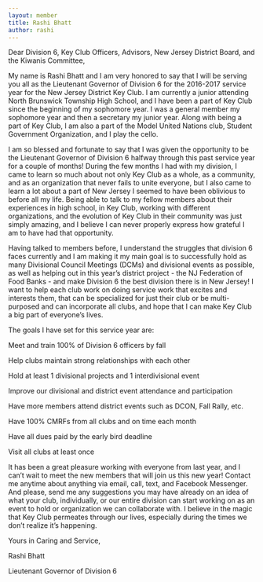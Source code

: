 ```yaml
---
layout: member
title: Rashi Bhatt
author: rashi
---
```


Dear Division 6, Key Club Officers, Advisors, New Jersey District Board, and the Kiwanis Committee,

My name is Rashi Bhatt and I am very honored to say that I will be serving you all as the Lieutenant Governor of Division 6 for the 2016-2017 service year for the New Jersey District Key Club. I am currently a junior attending North Brunswick Township High School, and I have been a part of Key Club since the beginning of my sophomore year. I was a general member my sophomore year and then a secretary my junior year. Along with being a part of Key Club, I am also a part of the Model United Nations club, Student Government Organization, and I play the cello.

I am so blessed and fortunate to say that I was given the opportunity to be the Lieutenant Governor of Division 6 halfway through this past service year for a couple of months! During the few months I had with my division, I came to learn so much about not only Key Club as a whole, as a community, and as an organization that never fails to unite everyone, but I also came to learn a lot about a part of New Jersey I seemed to have been oblivious to before all my life. Being able to talk to my fellow members about their experiences in high school, in Key Club, working with different organizations, and the evolution of Key Club in their community was just simply amazing, and I believe I can never properly express how grateful I am to have had that opportunity.

Having talked to members before, I understand the struggles that division 6 faces currently and I am making it my main goal is to successfully hold as many Divisional Council Meetings (DCMs) and divisional events as possible, as well as helping out in this year’s district project - the NJ Federation of Food Banks - and make Division 6 the best division there is in New Jersey! I want to help each club work on doing service work that excites and interests them, that can be specialized for just their club or be multi-purposed and can incorporate all clubs, and hope that I can make Key Club a big part of everyone’s lives.

The goals I have set for this service year are:

Meet and train 100% of Division 6 officers by fall

Help clubs maintain strong relationships with each other

Hold at least 1 divisional projects and 1 interdivisional event

Improve our divisional and district event attendance and participation

Have more members attend district events such as DCON, Fall Rally, etc.

Have 100% CMRFs from all clubs and on time each month

Have all dues paid by the early bird deadline

Visit all clubs at least once

It has been a great pleasure working with everyone from last year, and I can’t wait to meet the new members that will join us this new year! Contact me anytime about anything via email, call, text, and Facebook Messenger. And please, send me any suggestions you may have already on an idea of what your club, individually, or our entire division can start working on as an event to hold or organization we can collaborate with. I believe in the magic that Key Club permeates through our lives, especially during the times we don’t realize it’s happening.

Yours in Caring and Service,

Rashi Bhatt

Lieutenant Governor of Division 6
